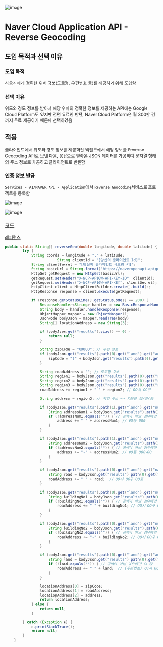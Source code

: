 ![image](https://user-images.githubusercontent.com/93081720/202328431-be9f29ee-9c3f-4da6-b3c5-cb5c2f8dca5b.png)
# Naver Cloud Application API - Reverse Geocoding

## 도입 목적과 선택 이유

### 도입 목적

사용자에게 정확한 위치 정보(도로명, 우편번호 등)를 제공하기 위해 도입함

### 선택 이유

위도와 경도 정보를 받아서 해당 위치의 정확한 정보를 제공하는 API에는 Google Cloud Platform도 있지만 전면 유료인 반면, Naver Cloud Platform은 월 300만 건까지 무료 제공이기 때문에 선택하였음

## 적용

클라이언트에서 위도와 경도 정보를 제공하면 백엔드에서 해당 정보를 Reverse Geocoding API로 보낸 다음, 응답으로 받아온 JSON 데이터를 가공하여 문자열 형태의 주소 정보로 가공하고 클라이언트로 반환함

### 인증 정보 발급

`Services - AI/NAVER API - Application`에서 `Reverse Geocoding`서비스로 프로젝트를 등록함

![image](https://user-images.githubusercontent.com/93081720/202333122-931a915b-c57e-4980-abd8-554866c173ce.png)

![image](https://user-images.githubusercontent.com/93081720/202334159-a32ba067-2639-4680-99bf-8ab782f3f77b.png)

### 코드

[레퍼런스](https://api.ncloud-docs.com/docs/ai-naver-mapsreversegeocoding-gc)

```java
public static String[] reverseGeo(double longitude, double latitude) { // 경도(longitude): 세로선(x축), 위도(latitude): 가로선(y축)
        try {
            String coords = longitude + "," + latitude;
                        String clientId = "[당신의 클라이언트 Id]";
            String clientSecret = "[당신의 클라이언트 시크릿 키]";
            String basicUrl = String.format("https://naveropenapi.apigw.ntruss.com/map-reversegeocode/v2/gc?request=coordsToaddr&coords=%s&sourcecrs=epsg:4326&output=json&orders=roadaddr,addr", coords); // orders=legalcode,admcode,roadaddr
            HttpGet getRequest = new HttpGet(basicUrl);
            getRequest.setHeader("X-NCP-APIGW-API-KEY-ID", clientId);
            getRequest.setHeader("X-NCP-APIGW-API-KEY", clientSecret);
            HttpClient client = HttpClientBuilder.create().build();
            HttpResponse response = client.execute(getRequest);

            if (response.getStatusLine().getStatusCode() == 200) {
                ResponseHandler<String> handler = new BasicResponseHandler();
                String body = handler.handleResponse(response);
                ObjectMapper mapper = new ObjectMapper();
                JsonNode bodyJson = mapper.readTree(body);
                String[] locationAddress = new String[3];

                if (bodyJson.get("results").size() == 0) {
                    return null;
                }

                String zipCode = "00000"; // 우편 번호
                if (bodyJson.get("results").path(0).get("land").get("addition1").get("value") != null) {
                    zipCode = "(" + bodyJson.get("results").path(0).get("land").get("addition1").get("value").asText() + ")"; // (우편번호)
                }

                String roadAddress = ""; // 도로명 주소
                String region1 = bodyJson.get("results").path(0).get("region").get("area1").get("name").asText(); // 시
                String region2 = bodyJson.get("results").path(0).get("region").get("area2").get("name").asText(); // 군, 구
                String region3 = bodyJson.get("results").path(0).get("region").get("area3").get("name").asText(); // 동, 읍, 면
                roadAddress += region1 + " " + region2; // OO시 OO구

                String address = region3; // 지번 주소 => 기본은 읍/면/동

                if (bodyJson.get("results").path(1).get("land").get("number1") != null) {
                    String addressNum1 = bodyJson.get("results").path(1).get("land").get("number1").asText(); // 지번(토지 본 번호)
                    if (!addressNum1.equals("")) { // 공백이 아닐 경우에만 더 함
                        address += " " + addressNum1; // OO동 000
                    }
                }

                if (bodyJson.get("results").path(1).get("land").get("number2") != null) {
                    String addressNum2 = bodyJson.get("results").path(1).get("land").get("number2").asText(); // 지번(토지 부 번호)
                    if (!addressNum2.equals("")) { // 공백이 아닐 경우에만 더 함
                        address += "-" + addressNum2; // OO동 000-00
                    }
                }

                if (bodyJson.get("results").path(0).get("land").get("name") != null) {
                    String road = bodyJson.get("results").path(0).get("land").get("name").asText(); // 도로명;
                    roadAddress += " " + road;  // OO시 OO구 OO로
                }

                if (bodyJson.get("results").path(0).get("land").get("number1") != null) {
                    String buildingNo1 = bodyJson.get("results").path(0).get("land").get("number1").asText(); // 건물 번호1;
                    if (!buildingNo1.equals("")) { // 공백이 아닐 경우에만 더 함
                        roadAddress += " " + buildingNo1; // OO시 OO구 OO로 00
                    }
                }

                if (bodyJson.get("results").path(0).get("land").get("number2") != null) {
                    String buildingNo2 = bodyJson.get("results").path(0).get("land").get("number2").asText(); // 건물 번호2;
                    if (!buildingNo2.equals("")) { // 공백이 아닐 경우에만 더 함
                        roadAddress += "-" + buildingNo2; // OO시 OO구 OO로 00-00
                    }
                }

                if (bodyJson.get("results").path(0).get("land").get("addition0").get("value") != null) {
                    String land = bodyJson.get("results").path(0).get("land").get("addition0").get("value").asText(); // 건물명
                    if (!land.equals("")) { // 공백이 아닐 경우에만 더 함
                        roadAddress += " " + land;  // (우편번호) OO시 OO구 OO로 00-00 OO빌딩
                    }
                }

                locationAddress[0] = zipCode;
                locationAddress[1] = roadAddress;
                locationAddress[2] = address;
                return locationAddress;
            } else {
                return null;
            }

        } catch (Exception e) {
            e.printStackTrace();
            return null;
        }
    }
```
